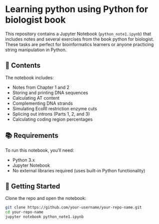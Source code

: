 # Learning python using Python for biologist book

This repository contains a Jupyter Notebook (`python_note1.ipynb`) that includes notes and several exercises from the book python for biologist. These tasks are perfect for bioinformatics learners or anyone practicing string manipulation in Python.

## 🧪 Contents

The notebook includes:

- Notes from Chapter 1 and 2
- Storing and printing DNA sequences
- Calculating AT content
- Complementing DNA strands
- Simulating EcoRI restriction enzyme cuts
- Splicing out introns (Parts 1, 2, and 3)
- Calculating coding region percentages

## 📚 Requirements

To run this notebook, you’ll need:

- Python 3.x
- Jupyter Notebook
- No external libraries required (uses built-in Python functionality)

## 🚀 Getting Started

Clone the repo and open the notebook:

```bash
git clone https://github.com/your-username/your-repo-name.git
cd your-repo-name
jupyter notebook python_note1.ipynb

